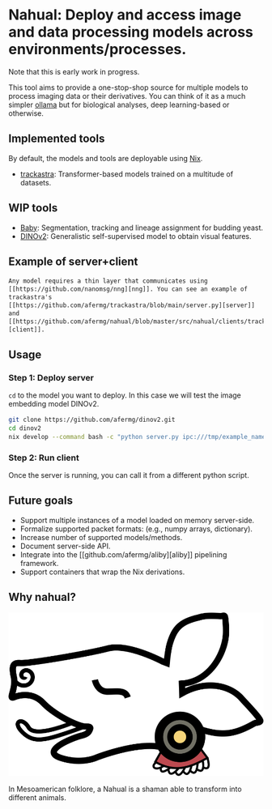 # Nahual: Deploy and access image and data processing models across environments/processes.

Note that this is early work in progress.

This tool aims to provide a one-stop-shop source for multiple models to process imaging data or their derivatives. You can think of it as a much simpler [ollama](https://github.com/ollama/ollama) but for biological analyses, deep learning-based or otherwise.

## Implemented tools 
By default, the models and tools are deployable using [Nix](https://nixos.org/).

- [trackastra](https://github.com/afermg/trackastra): Transformer-based models trained on a multitude of datasets.

## WIP tools
- [Baby](https://github.com/afermg/baby): Segmentation, tracking and lineage assignment for budding yeast.
- [DINOv2](https://github.com/afermg/dinov2): Generalistic self-supervised model to obtain visual features.

## Example of server+client
	Any model requires a thin layer that communicates using [[https://github.com/nanomsg/nng][nng]]. You can see an example of trackastra's [[https://github.com/afermg/trackastra/blob/main/server.py][server]] and [[https://github.com/afermg/nahual/blob/master/src/nahual/clients/trackastra.py][client]].
	
## Usage
### Step 1: Deploy server
`cd` to the model you want to deploy. In this case we will test the image embedding model DINOv2.
```bash
git clone https://github.com/afermg/dinov2.git
cd dinov2
nix develop --command bash -c "python server.py ipc:///tmp/example_name.ipc"
```

### Step 2: Run client
Once the server is running, you can call it from a different python script.
## Future goals
- Support multiple instances of a model loaded on memory server-side.
- Formalize supported packet formats: (e.g., numpy arrays, dictionary).
- Increase number of supported models/methods.	
- Document server-side API.
- Integrate into the [[github.com/afermg/aliby][aliby]] pipelining framework.
- Support containers that wrap the Nix derivations.

## Why nahual?
![logo](logo.svg)

In Mesoamerican folklore, a Nahual is a shaman able to transform into different animals.

